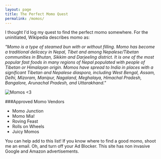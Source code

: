 ```yaml
---
layout: page
title: The Perfect Momo Quest
permalink: /momos/
---
```


I thought I'd log my quest to find the perfect momo somewhere. For the uninitiated, Wikipedia describes momo as:

<i>"Momo is a type of steamed bun with or without filling. Momo has become a traditional delicacy in Nepal, Tibet and among Nepalese/Tibetan communities in Bhutan, Sikkim and Darjeeling district. It is one of the most popular fast foods in many regions of Nepal populated with people of Tibetan or Himalayan origin. Momos have spread to India in places with a significant Tibetan and Nepalese diaspora, including West Bengal, Assam, Delhi, Mizoram, Manipur, Nagaland, Meghalaya, Himachal Pradesh, Bangalore, Arunachal Pradesh, and Uttarakhand."</i>

![Momos <3](http://saky.in/images/momo.jpg "Taken from Wikipedia")

###Approved Momo Vendors

* Momo Junction
* Momo Mia!
* Roving Feast
* Rolls on Wheels
* Juicy Momos

You can help add to this list! If you know where to find a good momo, shoot me an email. Oh, and turn off your Ad Blocker. This site has non invasive Google and Amazon advertisements.
